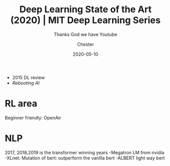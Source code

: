 ﻿---
layout:     post
title:      Deep Learning State of the Art (2020) | MIT Deep Learning Series
subtitle:   Thanks God we have Youtube
date:       2020-05-10
author:    Chester
catalog: true
tags:
	-paper
---

- 2015 DL review
- _Rebooting AI_

# RL area
Beginner friendly: OpenAir 
# NLP
2017, 2018,2019 is the transformer winning years
-Megatron LM from nvidia
-XLnet: Mutation of bert: outperform the vanilla bert
-ALBERT light way bert

<!--stackedit_data:
eyJoaXN0b3J5IjpbMTExOTIwOTQ0OSwtMzI0NjY5MTksLTE3MD
IwODY0NjddfQ==
-->